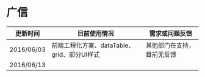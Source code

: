# 广信

| 更新时间 | 目前使用情况 | 需求或问题反馈 |
| --- | --- | --- |
| 2016/06/03 | 前端工程化方案、dataTable、grid、部分UI样式 | 其他部门在支持，目前无反馈 |
| 2016/06/13 |  |  |  |
